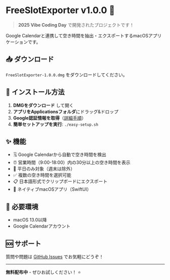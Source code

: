 # FreeSlotExporter v1.0.0 🎉

> **2025 Vibe Coding Day** で開発されたプロジェクトです！

Google Calendarと連携して空き時間を抽出・エクスポートするmacOSアプリケーションです。

## 📥 ダウンロード

`FreeSlotExporter-1.0.0.dmg` をダウンロードしてください。

## 🚀 インストール方法

1. **DMGをダウンロード** して開く
2. **アプリをApplicationsフォルダ**にドラッグ&ドロップ  
3. **Google認証情報を取得**（[詳細手順](https://github.com/dcm-kimura/free-slot-exporter#readme)）
4. **簡単セットアップを実行**: `./easy-setup.sh`

## ✨ 機能

- 🗓️ Google Calendarから自動で空き時間を検出
- ⏰ 営業時間（9:00-18:00）内の30分以上の空き時間を表示
- 📅 平日のみ対象（週末は除外）
- ✅ 複数の空き時間を選択可能
- 📋 日本語形式でクリップボードにエクスポート
- 🎨 ネイティブmacOSアプリ（SwiftUI）

## 🔧 必要環境

- macOS 13.0以降
- Google Calendarアカウント

## 🆘 サポート

質問や問題は [GitHub Issues](https://github.com/dcm-kimura/free-slot-exporter/issues) でお気軽にどうぞ！

---

**無料配布中** - ぜひお試しください！ ⭐️